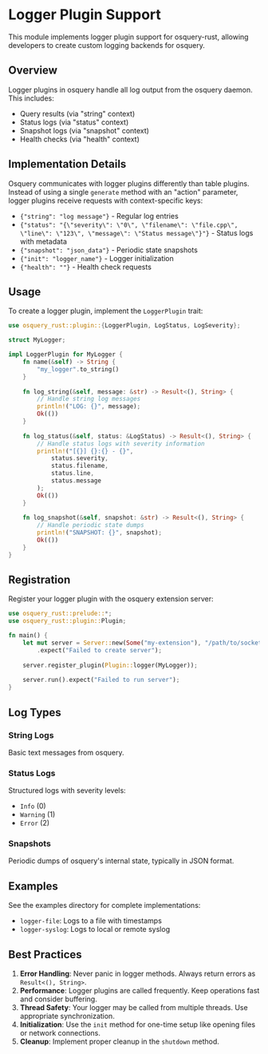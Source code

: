 # Logger Plugin Support

This module implements logger plugin support for osquery-rust, allowing developers to create custom logging backends for osquery.

## Overview

Logger plugins in osquery handle all log output from the osquery daemon. This includes:
- Query results (via "string" context)
- Status logs (via "status" context)
- Snapshot logs (via "snapshot" context)
- Health checks (via "health" context)

## Implementation Details

Osquery communicates with logger plugins differently than table plugins. Instead of using a single `generate` method with an "action" parameter, logger plugins receive requests with context-specific keys:

- `{"string": "log message"}` - Regular log entries
- `{"status": "{\"severity\": \"0\", \"filename\": \"file.cpp\", \"line\": \"123\", \"message\": \"Status message\"}"}` - Status logs with metadata
- `{"snapshot": "json_data"}` - Periodic state snapshots
- `{"init": "logger_name"}` - Logger initialization
- `{"health": ""}` - Health check requests

## Usage

To create a logger plugin, implement the `LoggerPlugin` trait:

```rust
use osquery_rust::plugin::{LoggerPlugin, LogStatus, LogSeverity};

struct MyLogger;

impl LoggerPlugin for MyLogger {
    fn name(&self) -> String {
        "my_logger".to_string()
    }
    
    fn log_string(&self, message: &str) -> Result<(), String> {
        // Handle string log messages
        println!("LOG: {}", message);
        Ok(())
    }
    
    fn log_status(&self, status: &LogStatus) -> Result<(), String> {
        // Handle status logs with severity information
        println!("[{}] {}:{} - {}", 
            status.severity, 
            status.filename, 
            status.line, 
            status.message
        );
        Ok(())
    }
    
    fn log_snapshot(&self, snapshot: &str) -> Result<(), String> {
        // Handle periodic state dumps
        println!("SNAPSHOT: {}", snapshot);
        Ok(())
    }
}
```

## Registration

Register your logger plugin with the osquery extension server:

```rust
use osquery_rust::prelude::*;
use osquery_rust::plugin::Plugin;

fn main() {
    let mut server = Server::new(Some("my-extension"), "/path/to/socket")
        .expect("Failed to create server");
    
    server.register_plugin(Plugin::logger(MyLogger));
    
    server.run().expect("Failed to run server");
}
```

## Log Types

### String Logs
Basic text messages from osquery.

### Status Logs
Structured logs with severity levels:
- `Info` (0)
- `Warning` (1)
- `Error` (2)

### Snapshots
Periodic dumps of osquery's internal state, typically in JSON format.

## Examples

See the examples directory for complete implementations:
- `logger-file`: Logs to a file with timestamps
- `logger-syslog`: Logs to local or remote syslog

## Best Practices

1. **Error Handling**: Never panic in logger methods. Always return errors as `Result<(), String>`.
2. **Performance**: Logger plugins are called frequently. Keep operations fast and consider buffering.
3. **Thread Safety**: Your logger may be called from multiple threads. Use appropriate synchronization.
4. **Initialization**: Use the `init` method for one-time setup like opening files or network connections.
5. **Cleanup**: Implement proper cleanup in the `shutdown` method.